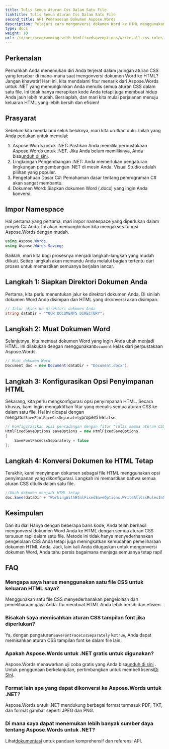 ```yaml
---
title: Tulis Semua Aturan Css Dalam Satu File
linktitle: Tulis Semua Aturan Css Dalam Satu File
second_title: API Pemrosesan Dokumen Aspose.Words
description: Pelajari cara mengonversi dokumen Word ke HTML menggunakan Aspose.Words untuk .NET dengan semua aturan CSS dalam satu file untuk kode yang lebih bersih dan pemeliharaan yang lebih mudah.
type: docs
weight: 10
url: /id/net/programming-with-htmlfixedsaveoptions/write-all-css-rules-in-single-file/
---
```

## Perkenalan

Pernahkah Anda menemukan diri Anda terjerat dalam jaringan aturan CSS yang tersebar di mana-mana saat mengonversi dokumen Word ke HTML? Jangan khawatir! Hari ini, kita mendalami fitur menarik dari Aspose.Words untuk .NET yang memungkinkan Anda menulis semua aturan CSS dalam satu file. Ini tidak hanya merapikan kode Anda tetapi juga membuat hidup Anda jauh lebih mudah. Bersiaplah, dan mari kita mulai perjalanan menuju keluaran HTML yang lebih bersih dan efisien!

## Prasyarat

Sebelum kita mendalami seluk beluknya, mari kita urutkan dulu. Inilah yang Anda perlukan untuk memulai:

1.  Aspose.Words untuk .NET: Pastikan Anda memiliki perpustakaan Aspose.Words untuk .NET. Jika Anda belum memilikinya, Anda bisa[unduh di sini](https://releases.aspose.com/words/net/).
2. Lingkungan Pengembangan .NET: Anda memerlukan pengaturan lingkungan pengembangan .NET di mesin Anda. Visual Studio adalah pilihan yang populer.
3. Pengetahuan Dasar C#: Pemahaman dasar tentang pemrograman C# akan sangat membantu.
4. Dokumen Word: Siapkan dokumen Word (.docx) yang ingin Anda konversi.

## Impor Namespace

Hal pertama yang pertama, mari impor namespace yang diperlukan dalam proyek C# Anda. Ini akan memungkinkan kita mengakses fungsi Aspose.Words dengan mudah.

```csharp
using Aspose.Words;
using Aspose.Words.Saving;
```

Baiklah, mari kita bagi prosesnya menjadi langkah-langkah yang mudah diikuti. Setiap langkah akan memandu Anda melalui bagian tertentu dari proses untuk memastikan semuanya berjalan lancar.

## Langkah 1: Siapkan Direktori Dokumen Anda

Pertama, kita perlu menentukan jalur ke direktori dokumen Anda. Di sinilah dokumen Word Anda disimpan dan HTML yang dikonversi akan disimpan.

```csharp
// Jalur akses ke direktori dokumen Anda
string dataDir = "YOUR DOCUMENTS DIRECTORY";
```

## Langkah 2: Muat Dokumen Word

 Selanjutnya, kita memuat dokumen Word yang ingin Anda ubah menjadi HTML. Ini dilakukan dengan menggunakan`Document` kelas dari perpustakaan Aspose.Words.

```csharp
// Muat dokumen Word
Document doc = new Document(dataDir + "Document.docx");
```

## Langkah 3: Konfigurasikan Opsi Penyimpanan HTML

 Sekarang, kita perlu mengkonfigurasi opsi penyimpanan HTML. Secara khusus, kami ingin mengaktifkan fitur yang menulis semua aturan CSS ke dalam satu file. Hal ini dicapai dengan mengatur`SaveFontFaceCssSeparately`properti ke`false`.

```csharp
// Konfigurasikan opsi pencadangan dengan fitur "Tulis semua aturan CSS dalam satu file".
HtmlFixedSaveOptions saveOptions = new HtmlFixedSaveOptions 
{ 
    SaveFontFaceCssSeparately = false 
};
```

## Langkah 4: Konversi Dokumen ke HTML Tetap

Terakhir, kami menyimpan dokumen sebagai file HTML menggunakan opsi penyimpanan yang dikonfigurasi. Langkah ini memastikan bahwa semua aturan CSS ditulis dalam satu file.

```csharp
//Ubah dokumen menjadi HTML tetap
doc.Save(dataDir + "WorkingWithHtmlFixedSaveOptions.WriteAllCssRulesInSingleFile.html", saveOptions);
```

## Kesimpulan

Dan itu dia! Hanya dengan beberapa baris kode, Anda telah berhasil mengonversi dokumen Word Anda ke HTML dengan semua aturan CSS tersusun rapi dalam satu file. Metode ini tidak hanya menyederhanakan pengelolaan CSS Anda tetapi juga meningkatkan kemudahan pemeliharaan dokumen HTML Anda. Jadi, lain kali Anda ditugaskan untuk mengonversi dokumen Word, Anda tahu persis bagaimana menjaga semuanya tetap rapi!

## FAQ

### Mengapa saya harus menggunakan satu file CSS untuk keluaran HTML saya?
Menggunakan satu file CSS menyederhanakan pengelolaan dan pemeliharaan gaya Anda. Itu membuat HTML Anda lebih bersih dan efisien.

### Bisakah saya memisahkan aturan CSS tampilan font jika diperlukan?
 Ya, dengan pengaturan`SaveFontFaceCssSeparately` ke`true`, Anda dapat memisahkan aturan CSS tampilan font ke dalam file lain.

### Apakah Aspose.Words untuk .NET gratis untuk digunakan?
 Aspose.Words menawarkan uji coba gratis yang Anda bisa[unduh di sini](https://releases.aspose.com/) . Untuk penggunaan berkelanjutan, pertimbangkan untuk membeli lisensi[Di Sini](https://purchase.aspose.com/buy).

### Format lain apa yang dapat dikonversi ke Aspose.Words untuk .NET?
Aspose.Words untuk .NET mendukung berbagai format termasuk PDF, TXT, dan format gambar seperti JPEG dan PNG.

### Di mana saya dapat menemukan lebih banyak sumber daya tentang Aspose.Words untuk .NET?
 Lihat[dokumentasi](https://reference.aspose.com/words/net/) untuk panduan komprehensif dan referensi API.
